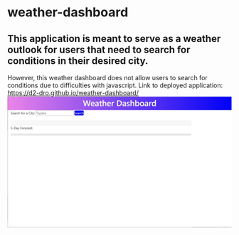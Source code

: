 # weather-dashboard
## This application is meant to serve as a weather outlook for users that need to search for conditions in their desired city.
However, this weather dashboard does not allow users to search for conditions due to difficulties with javascript.
Link to deployed application: https://d2-dro.github.io/weather-dashboard/
![weather dashboard demo](./assets/images/weather-dashboard.jpg)
